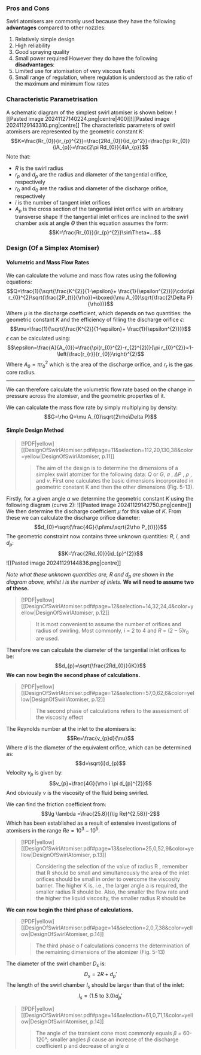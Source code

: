 ### Pros and Cons
Swirl atomisers are commonly used because they have the following **advantages** compared to other nozzles:
1) Relatively simple design
2) High reliability
3) Good spraying quality
4) Small power required
However they do have the following **disadvantages**:
1) Limited use for atomisation of very viscous fuels
2) Small range of regulation, where regulation is understood as the ratio of the maximum and minimum flow rates
### Characteristic Parametrisation
A schematic diagram of the simplest swirl atomiser is shown below:
![[Pasted image 20241127140224.png|centre|400]]![[Pasted image 20241129143310.png|centre]]
The characteristic parameters of swirl atomisers are represented by the geometric constant $K$:
$$K=\frac{Rr_{0}}{ir_{p}^{2}}=\frac{2Rd_{0}}{id_{p^2}}=\frac{\pi Rr_{0}}{iA_{p}}=\frac{2\pi Rd_{0}}{4iA_{p}}$$
Note that:
- $R$ is the swirl radius
- $r_{p}$ and $d_{p}$ are the radius and diameter of the tangential orifice, respectively
- $r_{0}$ and $d_{0}$ are the radius and diameter of the discharge orifice, respectively
- $i$ is the number of tangent inlet orifices
- $A_{p}$ is the cross section of the tangential inlet orifice with an arbitrary transverse shape
If the tangential inlet orifices are inclined to the swirl chamber axis at angle $\Theta$ then this equation assumes the form:
$$K=\frac{Rr_{0}}{ir_{p}^{2}}\sin\Theta=...$$
### Design (Of a Simplex Atomiser)
#### Volumetric and Mass Flow Rates
We can calculate the volume and mass flow rates using the following equations:
$$Q=\frac{1}{\sqrt{\frac{K^{2}}{1-\epsilon}+ \frac{1}{\epsilon^{2}}}}\cdot\pi r_{0}^{2}\sqrt{\frac{2P_{t}}{\rho}}=\boxed{\mu A_{0}\sqrt{\frac{2\Delta P}{\rho}}}$$
Where $\mu$ is the discharge coefficient, which depends on two quantities: the geometric constant $K$ and the efficiency of filling the discharge orifice $\epsilon$:
$$\mu=\frac{1}{\sqrt{\frac{K^{2}}{1-\epsilon}+ \frac{1}{\epsilon^{2}}}}$$
$\epsilon$ can be calculated using:
$$\epsilon=\frac{A}{A_{0}}=\frac{\pi(r_{0}^{2}-r_{2}^{2})}{\pi r_{0}^{2}}=1-\left(\frac{r_{r}}{r_{0}}\right)^{2}$$
Where $A_{0}=\pi r_{0}^{2}$ which is the area of the discharge orifice, and $r_{r}$ is the gas core radius.
**************
We can therefore calculate the volumetric flow rate based on the change in pressure across the atomiser, and the geometric properties of it.

We can calculate the mass flow rate by simply multiplying by density:
$$G=\rho Q=\mu A_{0}\sqrt{2\rho\Delta P}$$

#### Simple Design Method

> [!PDF|yellow] [[DesignOfSwirlAtomiser.pdf#page=11&selection=112,20,130,38&color=yellow|DesignOfSwirlAtomiser, p.11]]
> > The aim of the design is to determine the dimensions of a simplex swirl atomizer for the following data: $Q$ or $G$, $a$ , $\Delta P$ , $\rho$ , and $v$. First one calculates the basic dimensions incorporated in geometric constant K and then the other dimensions (Fig. 5-13).
> 

Firstly, for a given angle $\alpha$ we determine the geometric constant $K$ using the following diagram (curve 2):
![[Pasted image 20241129142750.png|centre]]
We then determine the discharge coefficient $\mu$ for this value of $K$.
From these we can calculate the discharge orifice diameter:
$$d_{0}=\sqrt{\frac{4G}{\pi\mu\sqrt{2\rho P_{t}}}}$$
The geometric constraint now contains three unknown quantities: $R$, $i$, and $d_{p}$:
$$K=\frac{2Rd_{0}}{id_{p}^{2}}$$
![[Pasted image 20241129144836.png|centre]]

*Note what these unknown quantities are, $R$ and $d_{p}$ are shown in the diagram above, whilst $i$ is the number of inlets.*
**We will need to assume two of these.** 
> [!PDF|yellow] [[DesignOfSwirlAtomiser.pdf#page=12&selection=14,32,24,4&color=yellow|DesignOfSwirlAtomiser, p.12]]
> >  It is most convenient to assume the number of orifices and radius of swirling. Most commonly, $i$ = 2 to 4 and $R$ = $(2-5)r_{0}$ are used.  

Therefore we can calculate the diameter of the tangential inlet orifices to be:
$$d_{p}=\sqrt{\frac{2Rd_{0}}{iK}}$$
**We can now begin the second phase of calculations.**
> [!PDF|yellow] [[DesignOfSwirlAtomiser.pdf#page=12&selection=57,0,62,6&color=yellow|DesignOfSwirlAtomiser, p.12]]
> > The second phase of calculations refers to the assessment of the viscosity effect

The Reynolds number at the inlet to the atomisers is:
$$Re=\frac{v_{p}d}{\nu}$$
Where $d$ is the diameter of the equivalent orifice, which can be determined as:
$$d=\sqrt{i}d_{p}$$
Velocity $v_{p}$ is given by:
$$v_{p}=\frac{4G}{\rho i \pi d_{p}^{2}}$$
And obviously $\nu$ is the viscosity of the fluid being swirled.

We can find the friction coefficient from:
$$\lg \lambda =\frac{25.8}{(\lg Re)^{2.58}}-2$$
Which has been established as a result of extensive investigations of atomisers in the range $Re=10^{3} - 10^{5}$.

> [!PDF|yellow] [[DesignOfSwirlAtomiser.pdf#page=13&selection=25,0,52,9&color=yellow|DesignOfSwirlAtomiser, p.13]]
> > Considering the selection of the value of radius R , remember that R should be small and simultaneously the area of the inlet orifices should be small in order to overcome the viscosity barrier. The higher K is, i.e., the larger angle a is required, the smaller radius R should be. Also, the smaller the flow rate and the higher the liquid viscosity, the smaller radius R should be

**We can now begin the third phase of calculations.**
> [!PDF|yellow] [[DesignOfSwirlAtomiser.pdf#page=14&selection=2,0,7,38&color=yellow|DesignOfSwirlAtomiser, p.14]]
> > The third phase o f calculations concerns the determination of the remaining dimensions of the atomizer (Fig. 5-13)

The diameter of the swirl chamber $D_{s}$ is:
$$D_{s}=2R+d_{p}'$$
The length of the swirl chamber $l_{s}$ should be larger than that of the inlet:
$$l_{s}=(1.5 \text{ to } 3.0)d_{p}'$$



> [!PDF|yellow] [[DesignOfSwirlAtomiser.pdf#page=14&selection=61,0,71,1&color=yellow|DesignOfSwirlAtomiser, p.14]]
> > The angle of the transient cone most commonly equals $\beta$ = 60-120°; smaller angles $\beta$  cause an increase of the discharge coefficient p and decrease of angle $\alpha$ 
> 
